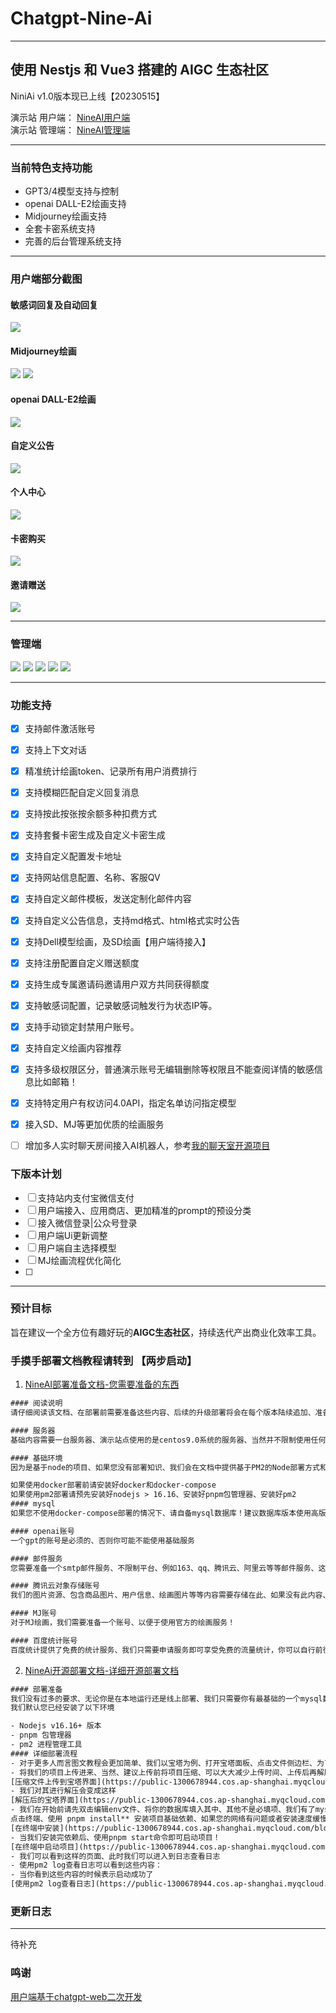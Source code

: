 # Chatgpt-Nine-Ai
---
使用 Nestjs 和 Vue3 搭建的 AIGC 生态社区
---

NiniAi v1.0版本现已上线【20230515】

演示站 用户端： [NineAI用户端](https://ai.jiangly.com) <br/>
演示站 管理端： [NineAI管理端](https://ai-admin.jiangly.com)

---
### 当前特色支持功能
- GPT3/4模型支持与控制
- openai DALL-E2绘画支持
- Midjourney绘画支持
- 全套卡密系统支持
- 完善的后台管理系统支持
---

### 用户端部分截图

#### 敏感词回复及自动回复
![](https://public-1300678944.cos.ap-shanghai.myqcloud.com/blog/1684134284262image.png)
#### Midjourney绘画
![](https://public-1300678944.cos.ap-shanghai.myqcloud.com/blog/1684134611336image.png)
![](https://public-1300678944.cos.ap-shanghai.myqcloud.com/blog/1684134537631image.png)
#### openai DALL-E2绘画
![](https://public-1300678944.cos.ap-shanghai.myqcloud.com/blog/1684134407124image.png)
#### 自定义公告
![](https://public-1300678944.cos.ap-shanghai.myqcloud.com/blog/1684134685605image.png)
#### 个人中心
![](https://public-1300678944.cos.ap-shanghai.myqcloud.com/blog/1684134765978image.png)
#### 卡密购买
![](https://public-1300678944.cos.ap-shanghai.myqcloud.com/blog/1684134774958image.png)
#### 邀请赠送
![](https://public-1300678944.cos.ap-shanghai.myqcloud.com/blog/1684134880758image.png)

---
### 管理端
![](https://public-1300678944.cos.ap-shanghai.myqcloud.com/blog/1684135084447image.png)
![](https://public-1300678944.cos.ap-shanghai.myqcloud.com/blog/1684135088056image.png)
![](https://public-1300678944.cos.ap-shanghai.myqcloud.com/blog/1684135093553image.png)
![](https://public-1300678944.cos.ap-shanghai.myqcloud.com/blog/1684135097543image.png)
![](https://public-1300678944.cos.ap-shanghai.myqcloud.com/blog/1684135103187image.png)

---

### 功能支持
- [x] 支持邮件激活账号
- [x] 支持上下文对话
- [x] 精准统计绘画token、记录所有用户消费排行
- [x] 支持模糊匹配自定义回复消息
- [x] 支持按此按张按余额多种扣费方式
- [x] 支持套餐卡密生成及自定义卡密生成
- [x] 支持自定义配置发卡地址
- [x] 支持网站信息配置、名称、客服QV
- [x] 支持自定义邮件模板，发送定制化邮件内容
- [x] 支持自定义公告信息，支持md格式、html格式实时公告
- [x] 支持Dell模型绘画，及SD绘画【用户端待接入】
- [x] 支持注册配置自定义赠送额度
- [x] 支持生成专属邀请码邀请用户双方共同获得额度
- [x] 支持敏感词配置，记录敏感词触发行为状态IP等。
- [x] 支持手动锁定封禁用户账号。
- [x] 支持自定义绘画内容推荐
- [x] 支持多级权限区分，普通演示账号无编辑删除等权限且不能查阅详情的敏感信息比如邮箱！
- [x]  支持特定用户有权访问4.0API，指定名单访问指定模型
- [x]  接入SD、MJ等更加优质的绘画服务
- [ ]  增加多人实时聊天房间接入AI机器人，参考[我的聊天室开源项目](https://chat.jiangly.com)


### 下版本计划
- [ ]  支持站内支付宝微信支付
- [ ]  用户端接入、应用商店、更加精准的prompt的预设分类
- [ ]  接入微信登录|公众号登录
- [ ]  用户端Ui更新调整
- [ ]  用户端自主选择模型
- [ ]  MJ绘画流程优化简化
- [ ] 
---

### 预计目标
旨在建议一个全方位有趣好玩的**AIGC生态社区**，持续迭代产出商业化效率工具。


### 手摸手部署文档教程请转到 【两步启动】
1. [NineAI部署准备文档-您需要准备的东西](https://www.jiangly.com/article/detail/57)
```html
#### 阅读说明
请仔细阅读该文档、在部署前需要准备这些内容、后续的升级部署将会在每个版本陆续追加、准备好对应内容将会使你的部署更顺畅

#### 服务器
基础内容需要一台服务器、演示站点使用的是centos9.0系统的服务器、当然并不限制使用任何服务器、如果是新购买建议使用高版本系统、因为项目是基于node构建、高版本对NodeJs的支持更加友好

#### 基础环境
因为是基于node的项目、如果您没有部署知识、我们会在文档中提供基于PM2的Node部署方式和基于Docker和docker-conpose的部署方式。你可以在两者之间选择。

如果使用docker部署前请安装好docker和docker-compose
如果使用pm2部署请预先安装好nodejs > 16.16、安装好pnpm包管理器、安装好pm2
#### mysql
如果您不使用docker-compose部署的情况下、请自备mysql数据库！建议数据库版本使用高版本数据库、防止意外问题、演示站使用版本为8.0.20.

#### openai账号
一个gpt的账号是必须的、否则你可能不能使用基础服务

#### 邮件服务
您需要准备一个smtp邮件服务、不限制平台、例如163、qq、腾讯云、阿里云等等邮件服务、这也是必须的，有这些内容后才可以正常发送邮件

#### 腾讯云对象存储账号
我们的图片资源、包含商品图片、用户信息、绘画图片等等内容需要存储在此、如果没有此内容、可能对图片无法正常保存。

#### MJ账号
对于MJ绘画，我们需要准备一个账号、以便于使用官方的绘画服务！

#### 百度统计账号
百度统计提供了免费的统计服务、我们只需要申请服务即可享受免费的流量统计，你可以自行前往百度统计官方平台申请、将用于首页的统计量访问图表展示。
```
2. [NineAi开源部署文档-详细开源部署文档](https://www.jiangly.com/article/detail/58)
```html
#### 部署准备
我们没有过多的要求、无论你是在本地运行还是线上部署、我们只需要你有最基础的一个mysql数据库就可以启动了、其他东西不是必须的、当前V1版本仅开发常规部署教程、暂不开放docker镜像【后续支持】
我们默认您已经安装了以下环境

- Nodejs v16.16+ 版本
- pnpm 包管理器
- pm2 进程管理工具
#### 详细部署流程
- 对于更多人而言图文教程会更加简单、我们以宝塔为例、打开宝塔面板、点击文件侧边栏、为了后续更新方面、建议您按着我们的提示创建目录、我们在根目录创建一个nineai文件夹然后点击进入！
- 将我们的项目上传进来、当然、建议上传前将项目压缩、可以大大减少上传时间、上传后再解压缩、上传完是这样的：
[压缩文件上传到宝塔界面](https://public-1300678944.cos.ap-shanghai.myqcloud.com/blog/1684137175602image.png)
- 我们对其进行解压会变成这样
[解压后的宝塔界面](https://public-1300678944.cos.ap-shanghai.myqcloud.com/blog/1684137211910image.png)
- 我们在开始前请先双击编辑env文件、将你的数据库填入其中、其他不是必填项、我们有了mysql就可以正式启动项目了！
点击终端、使用 pnpm install** 安装项目基础依赖、如果您的网络有问题或者安装速度缓慢或者卡住请使用pnpm add exceljs --registry=https://registry.npm.taobao.org*淘宝镜像源安装！- 
[在终端中安装](https://public-1300678944.cos.ap-shanghai.myqcloud.com/blog/1684137519538image.png)
- 当我们安装完依赖后、使用pnpm start命令即可启动项目！
[在终端中启动项目](https://public-1300678944.cos.ap-shanghai.myqcloud.com/blog/1684137613663image.png)
- 我们可以看到这样的页面、此时我们可以进入到日志查看日志
- 使用pm2 log查看日志可以看到这些内容：
- 当你看到这些内容的时候表示启动成功了
[使用pm2 log查看日志](https://public-1300678944.cos.ap-shanghai.myqcloud.com/blog/1684137796873image.png)

```
### 更新日志
---
待补充

### 鸣谢
[用户端基于chatgpt-web二次开发](https://github.com/Chanzhaoyu/chatgpt-web)
